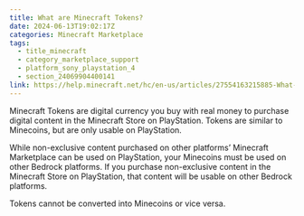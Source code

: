 ```yaml
---
title: What are Minecraft Tokens?
date: 2024-06-13T19:02:17Z
categories: Minecraft Marketplace
tags:
  - title_minecraft
  - category_marketplace_support
  - platform_sony_playstation_4
  - section_24069904400141
link: https://help.minecraft.net/hc/en-us/articles/27554163215885-What-are-Minecraft-Tokens
---
```


Minecraft Tokens are digital currency you buy with real money to purchase digital content in the Minecraft Store on PlayStation. Tokens are similar to Minecoins, but are only usable on PlayStation.

While non-exclusive content purchased on other platforms’ Minecraft Marketplace can be used on PlayStation, your Minecoins must be used on other Bedrock platforms. If you purchase non-exclusive content in the Minecraft Store on PlayStation, that content will be usable on other Bedrock platforms.

Tokens cannot be converted into Minecoins or vice versa.
